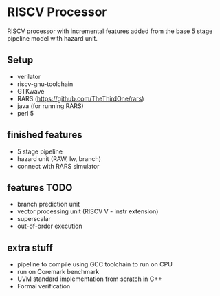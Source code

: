 # RISCV Processor
RISCV processor with incremental features added from the base 5 stage pipeline model with hazard unit.

## Setup
* verilator
* riscv-gnu-toolchain
* GTKwave
* RARS (https://github.com/TheThirdOne/rars)
* java (for running RARS)
* perl 5

## finished features
- 5 stage pipeline
- hazard unit (RAW, lw, branch)
- connect with RARS simulator

## features TODO
- branch prediction unit
- vector processing unit (RISCV V - instr extension)
- superscalar
- out-of-order execution 

## extra stuff
- pipeline to compile using GCC toolchain to run on CPU
- run on Coremark benchmark
- UVM standard implementation from scratch in C++
- Formal verification 
